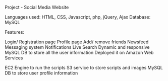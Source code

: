 Project - Social Media Website

Languages used: HTML, CSS, Javascript, php, jQuery, Ajax Database: MySQL

Features:

Login/ Registration page
Profile page
Add/ remove friends
Newsfeed
Messaging system
Notifications
Live Search
Dynamic and responsive
MySQL DB to store all the user information
Deployed it on Amazon Web Services

EC2 Engine to run the scripts
S3 service to store scripts and images
MySQL DB to store user profile information

